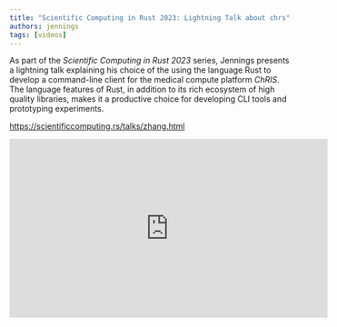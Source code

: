 ```yaml
---
title: "Scientific Computing in Rust 2023: Lightning Talk about chrs"
authors: jennings
tags: [videos]
---
```


As part of the _Scientific Computing in Rust 2023_ series, Jennings presents a lightning
talk explaining his choice of the using the language Rust to develop a command-line client
for the medical compute platform _ChRIS_. The language features of Rust, in addition to
its rich ecosystem of high quality libraries, makes it a productive choice for developing
CLI tools and prototyping experiments.

https://scientificcomputing.rs/talks/zhang.html

<iframe width="560" height="315" 
  src="https://www.youtube.com/embed/GfJiFkkgn2k?si=4u4Du7eO3wTWVa-7"
  title="YouTube video player" frameborder="0"
  allow="accelerometer; autoplay; clipboard-write; encrypted-media; gyroscope; picture-in-picture; web-share; fullscreen;"
  allowfullscreen>
</iframe>
